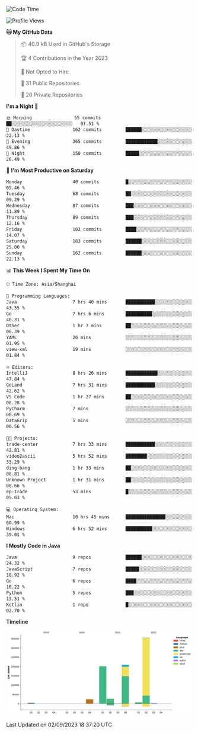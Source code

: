 <!--START_SECTION:waka-->
![Code Time](http://img.shields.io/badge/Code%20Time-2%2C043%20hrs%2012%20mins-blue)

![Profile Views](http://img.shields.io/badge/Profile%20Views-0-blue)

**🐱 My GitHub Data** 

> 📦 40.9 kB Used in GitHub's Storage 
 > 
> 🏆 4 Contributions in the Year 2023
 > 
> 🚫 Not Opted to Hire
 > 
> 📜 31 Public Repositories 
 > 
> 🔑 20 Private Repositories 
 > 
**I'm a Night 🦉** 

```text
🌞 Morning                55 commits          ██░░░░░░░░░░░░░░░░░░░░░░░   07.51 % 
🌆 Daytime                162 commits         ██████░░░░░░░░░░░░░░░░░░░   22.13 % 
🌃 Evening                365 commits         ████████████░░░░░░░░░░░░░   49.86 % 
🌙 Night                  150 commits         █████░░░░░░░░░░░░░░░░░░░░   20.49 % 
```
📅 **I'm Most Productive on Saturday** 

```text
Monday                   40 commits          █░░░░░░░░░░░░░░░░░░░░░░░░   05.46 % 
Tuesday                  68 commits          ██░░░░░░░░░░░░░░░░░░░░░░░   09.29 % 
Wednesday                87 commits          ███░░░░░░░░░░░░░░░░░░░░░░   11.89 % 
Thursday                 89 commits          ███░░░░░░░░░░░░░░░░░░░░░░   12.16 % 
Friday                   103 commits         ████░░░░░░░░░░░░░░░░░░░░░   14.07 % 
Saturday                 183 commits         ██████░░░░░░░░░░░░░░░░░░░   25.00 % 
Sunday                   162 commits         ██████░░░░░░░░░░░░░░░░░░░   22.13 % 
```


📊 **This Week I Spent My Time On** 

```text
🕑︎ Time Zone: Asia/Shanghai

💬 Programming Languages: 
Java                     7 hrs 40 mins       ███████████░░░░░░░░░░░░░░   43.55 % 
Go                       7 hrs 6 mins        ██████████░░░░░░░░░░░░░░░   40.31 % 
Other                    1 hr 7 mins         ██░░░░░░░░░░░░░░░░░░░░░░░   06.39 % 
YAML                     20 mins             ░░░░░░░░░░░░░░░░░░░░░░░░░   01.95 % 
view-xml                 19 mins             ░░░░░░░░░░░░░░░░░░░░░░░░░   01.84 % 

🔥 Editors: 
IntelliJ                 8 hrs 26 mins       ████████████░░░░░░░░░░░░░   47.84 % 
GoLand                   7 hrs 31 mins       ███████████░░░░░░░░░░░░░░   42.62 % 
VS Code                  1 hr 27 mins        ██░░░░░░░░░░░░░░░░░░░░░░░   08.28 % 
PyCharm                  7 mins              ░░░░░░░░░░░░░░░░░░░░░░░░░   00.69 % 
DataGrip                 5 mins              ░░░░░░░░░░░░░░░░░░░░░░░░░   00.56 % 

🐱‍💻 Projects: 
trade-center             7 hrs 33 mins       ███████████░░░░░░░░░░░░░░   42.81 % 
video2ascii              5 hrs 52 mins       ████████░░░░░░░░░░░░░░░░░   33.29 % 
ding-bang                1 hr 33 mins        ██░░░░░░░░░░░░░░░░░░░░░░░   08.81 % 
Unknown Project          1 hr 31 mins        ██░░░░░░░░░░░░░░░░░░░░░░░   08.66 % 
ep-trade                 53 mins             █░░░░░░░░░░░░░░░░░░░░░░░░   05.03 % 

💻 Operating System: 
Mac                      10 hrs 45 mins      ███████████████░░░░░░░░░░   60.99 % 
Windows                  6 hrs 52 mins       ██████████░░░░░░░░░░░░░░░   39.01 % 
```

**I Mostly Code in Java** 

```text
Java                     9 repos             ██████░░░░░░░░░░░░░░░░░░░   24.32 % 
JavaScript               7 repos             █████░░░░░░░░░░░░░░░░░░░░   18.92 % 
Go                       6 repos             ████░░░░░░░░░░░░░░░░░░░░░   16.22 % 
Python                   5 repos             ███░░░░░░░░░░░░░░░░░░░░░░   13.51 % 
Kotlin                   1 repo              █░░░░░░░░░░░░░░░░░░░░░░░░   02.70 % 
```



**Timeline**

![Lines of Code chart](https://raw.githubusercontent.com/youtiaoguagua/youtiaoguagua/master/assets/bar_graph.png)


 Last Updated on 02/09/2023 18:37:20 UTC
<!--END_SECTION:waka-->